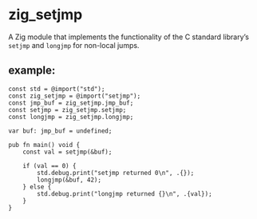 # zig_setjmp

A Zig module that implements the functionality of the C standard library’s `setjmp` and `longjmp` for non-local jumps.

## example:

```zig
const std = @import("std");
const zig_setjmp = @import("setjmp");
const jmp_buf = zig_setjmp.jmp_buf;
const setjmp = zig_setjmp.setjmp;
const longjmp = zig_setjmp.longjmp;

var buf: jmp_buf = undefined;

pub fn main() void {
    const val = setjmp(&buf);

    if (val == 0) {
        std.debug.print("setjmp returned 0\n", .{});
        longjmp(&buf, 42);
    } else {
        std.debug.print("longjmp returned {}\n", .{val});
    }
}
```
